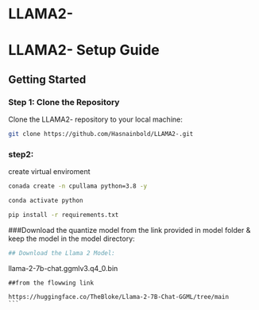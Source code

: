 # LLAMA2-
# LLAMA2- Setup Guide

## Getting Started

### Step 1: Clone the Repository

Clone the LLAMA2- repository to your local machine:

```bash
git clone https://github.com/Hasnainbold/LLAMA2-.git
```

### step2:

create virtual enviroment 

```bash
conada create -n cpullama python=3.8 -y
```

```bash 
conda activate python
```

```bash
pip install -r requirements.txt
```
###Download the quantize model from the link provided in model folder & keep the model in the model directory:

```ini
## Download the Llama 2 Model:
```

llama-2-7b-chat.ggmlv3.q4_0.bin

````
##from the flowwing link

https://huggingface.co/TheBloke/Llama-2-7B-Chat-GGML/tree/main
```